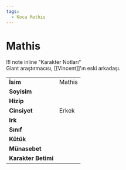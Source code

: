 ```yaml
---
tags:
  - Koca Mathis
---  
```

# Mathis   
  
  
!!! note inline "Karakter Notları"  
	Giant araştırmacısı, [[Vincent]]'ın eski arkadaşı.  
  
  
<table><tr><td><b>İsim</b></td><td>Mathis</td></tr>  
<tr><td><b>Soyisim</b></td><td></td></tr>  
<tr><td><b>Hizip</b></td><td></td></tr>  
<tr><td><b>Cinsiyet</b></td><td>Erkek</td></tr>  
<tr><td><b>Irk</b></td><td></td></tr>  
<tr><td><b>Sınıf</b></td><td></td></tr>  
<tr><td><b>Kütük</b></td><td></td></tr>  
<tr><td><b>Münasebet</b></td><td></td></tr>  
<tr><td><b>Karakter Betimi</b></td><td></td></tr>  
</table>